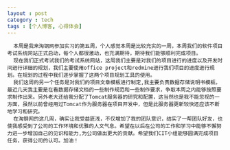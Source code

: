 ```yaml
---
layout : post
category : tech
tags : [个人博客, 心得体会]
---  
```

      本周是我来淘钢网参加实习的第五周，个人感觉本周是比较充实的一周，本周我们的软件项目考试系统网站正式启动，每个人都很激动，也充满期待，期待我们能够顺利完成项目。
      现在我们正式考试我们的考试系统网站，这周我们主要是对我们的项目进行的进度以及开发时间进行详细的规划，我们主要使用office project和redmine进行我们项目的进度进行规划。在规划的过程中我们逐步掌握了这两个项目规划工具的使用。
      我们这周的另一个任务是对我们的项目文章模板进行制定,我主要负责数据存储说明书模板。最近几天我主要是在看数据存储文档的一些制作规范和一些制作要求，争取本周之内能够按照要求制作出来。另外老大还给我分配了Tomcat服务器的研究和配置，这当然也是我不能忽视的一方面，虽然以前曾经用过Tomcat作为服务器在项目开发中，但是此服务器更新较快还应该不断地学习和研究。
      在淘钢网的这几周，确实让我受益匪浅，不仅增加了我的团队意识，结实了一帮团队好友，也使我感受到了公司的工作环境和优雅的人文气息。希望在以后在公司的工作和学习中能够不懈努力进一步增加自己的见识和能力,为公司做出更大的贡献。希望我们CIT小组能够圆满完成项目任务，获得公司的认可。加油！
